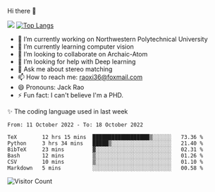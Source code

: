 Hi there 👋

![](https://github-readme-stats.vercel.app/api?username=Raohaocheng)
[![Top Langs](https://github-readme-stats.vercel.app/api/top-langs/?username=Raohaocheng&layout=compact)](https://github.com/anuraghazra/github-readme-stats)

- 🔭 I’m currently working on Northwestern Polytechnical University
- 🌱 I’m currently learning computer vision
- 👯 I’m looking to collaborate on Archaic-Atom
- 🤔 I’m looking for help with Deep learning
- 💬 Ask me about stereo matching
- 📫 How to reach me: raoxi36@foxmail.com
- 😄 Pronouns: Jack Rao
- ⚡ Fun fact: I can't believe I'm a PHD.

✨ The coding language used in last week
<!--START_SECTION:waka-->

```text
From: 11 October 2022 - To: 18 October 2022

TeX        12 hrs 15 mins  ██████████████████▒░░░░░░   73.36 %
Python     3 hrs 34 mins   █████▒░░░░░░░░░░░░░░░░░░░   21.40 %
BibTeX     23 mins         ▓░░░░░░░░░░░░░░░░░░░░░░░░   02.31 %
Bash       12 mins         ▒░░░░░░░░░░░░░░░░░░░░░░░░   01.26 %
CSV        10 mins         ▒░░░░░░░░░░░░░░░░░░░░░░░░   01.10 %
Markdown   5 mins          ░░░░░░░░░░░░░░░░░░░░░░░░░   00.58 %
```

<!--END_SECTION:waka-->

![Visitor Count](https://profile-counter.glitch.me/Raohaocheng/count.svg)
